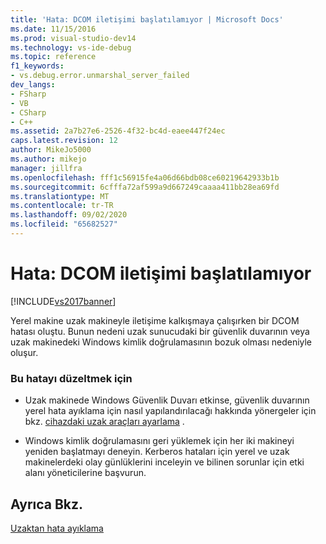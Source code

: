 ```yaml
---
title: 'Hata: DCOM iletişimi başlatılamıyor | Microsoft Docs'
ms.date: 11/15/2016
ms.prod: visual-studio-dev14
ms.technology: vs-ide-debug
ms.topic: reference
f1_keywords:
- vs.debug.error.unmarshal_server_failed
dev_langs:
- FSharp
- VB
- CSharp
- C++
ms.assetid: 2a7b27e6-2526-4f32-bc4d-eaee447f24ec
caps.latest.revision: 12
author: MikeJo5000
ms.author: mikejo
manager: jillfra
ms.openlocfilehash: fff1c56915fe4a06d66bdb08ce60219642933b1b
ms.sourcegitcommit: 6cfffa72af599a9d667249caaaa411bb28ea69fd
ms.translationtype: MT
ms.contentlocale: tr-TR
ms.lasthandoff: 09/02/2020
ms.locfileid: "65682527"
---
```

# <a name="error-unable-to-initiate-dcom-communication"></a>Hata: DCOM iletişimi başlatılamıyor
[!INCLUDE[vs2017banner](../includes/vs2017banner.md)]

Yerel makine uzak makineyle iletişime kalkışmaya çalışırken bir DCOM hatası oluştu. Bunun nedeni uzak sunucudaki bir güvenlik duvarının veya uzak makinedeki Windows kimlik doğrulamasının bozuk olması nedeniyle oluşur.  
  
### <a name="to-correct-this-error"></a>Bu hatayı düzeltmek için  
  
- Uzak makinede Windows Güvenlik Duvarı etkinse, güvenlik duvarının yerel hata ayıklama için nasıl yapılandırılacağı hakkında yönergeler için bkz. [cihazdaki uzak araçları ayarlama](https://msdn.microsoft.com/library/90f45630-0d26-4698-8c1f-63f85a12db9c) .  
  
- Windows kimlik doğrulamasını geri yüklemek için her iki makineyi yeniden başlatmayı deneyin. Kerberos hataları için yerel ve uzak makinelerdeki olay günlüklerini inceleyin ve bilinen sorunlar için etki alanı yöneticilerine başvurun.  
  
## <a name="see-also"></a>Ayrıca Bkz.  
 [Uzaktan hata ayıklama](../debugger/remote-debugging.md)
